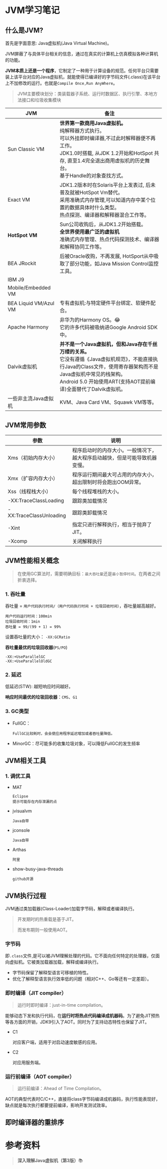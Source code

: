 # JVM学习笔记

## 什么是JVM?

首先是字面意思: Java虚拟机(Java Virtual Machine)。

JVM屏蔽了与具体平台相关的信息，通过在真实的计算机上仿真模拟各种计算机的功能。

**JVM本质上还是一个程序**，它制定了一种用于计算设备的规范。任何平台只需要装上该平台对应的Java虚拟机，就能使得已编译好的字节码文件(.class)在该平台上不加修改的运行。也就是``Compile Once,Run AnyWhere``。

> JVM主要模块划分：类装载器子系统、运行时数据区、执行引擎、本地方法接口和垃圾收集模块



| JVM                   | 备注                                                         |
| --------------------- | ------------------------------------------------------------ |
| Sun Classic VM        | **世界第一款商用Java虚拟机。**<br />纯解释器方式执行。<br />可以外挂即时编译器,不过此时解释器便不再工作。<br />JDK1.0时搭载, 从JDK 1.2开始和HotSpot 共存, 直至1.4完全退出商用虚拟机的历史舞台。<br />基于Handle的对象查找方式。 |
| Exact VM              | JDK1.2版本时在Solaris平台上发表过, 后未普及就被HotSpot Vm替代。<br />采用准确式内存管理,可以知道内存中某个位置的数据具体时什么类型。<br />热点探测、编译器和解释器混合工作等。 |
| **HotSpot VM**        | Sun公司收购后，从JDK1.2开始搭载。<br />**全世界使用最广泛的虚拟机**<br />准确式内存管理、热点代码探测技术、编译器和解释协同工作等。 |
| BEA JRockit           | 后被Oracle收购，不再发展, HotSport从中吸取了部分功能，如Java Mission Control监控工具。 |
| IBM J9                |                                                              |
| Mobile/Embedded VM    |                                                              |
| BEA Liquid VM/Azul VM | 专有虚拟机:与特定硬件平台绑定、软硬件配合。                  |
| Apache Harmony        | 非华为的Harmony OS。😂<br />它的许多代码被吸纳进Google Android SDK中。 |
| Dalvik虚拟机          | **并不是一个Java虚拟机，但和Java存在千丝万缕的关系。**<br />它没有遵循《Java虚拟机规范》，不能直接执行Java的Class文件，使用寄存器架构而不是Java虚拟机中常见的栈架构。<br />Android 5.0 开始使用ART(支持AOT提前编译)全面替代了Dalvik虚拟机。 |
| 一些非主流Java虚拟机  | KVM、Java Card VM、Squawk VM等等。                           |

## JVM常用参数

| 参数                    | 说明                                                         |
| ----------------------- | ------------------------------------------------------------ |
| Xms（初始内存大小）     | 程序启动时的内存大小。一般情况下，越大程序启动越快，但是可能导致机器变慢。 |
| Xmx（扩容内存大小）     | 程序运行期间最大可占用的内存大小，超出限制时将会跑出OOM异常。 |
| Xss（线程栈大小）       | 每个线程堆栈的大小。                                         |
| -XX:TraceClassLoading   | 跟踪类加载情况                                               |
| -XX:TraceClassUnloading | 跟踪类卸载情况                                               |
| -Xint                   | 指定只进行解释执行，相当于抛弃了JIT。                        |
| -Xcomp                  | 关闭解释执行                                                 |



## JVM性能相关概念

> 在使用GC算法时，需要明确目标：``最大吞吐量``还是``最小暂停时间``。在两者之间折衷选择。

### 1. 吞吐量

吞吐量 = ``用户代码执行时间/（用户代码执行时间 + 垃圾回收时间）``，吞吐量越高越好。

```
用户代码运行时间：100min
垃圾回收时间：1min
吞吐量 = 99/(99 + 1) = 99%
```

设置吞吐量的大小： ``-XX:GCRatio``

**吞吐量最优的垃圾回收器**(``PS/PO``)

```
-XX:+UseParallelGC
-XX:+UseParallelOldGC
```

### 2. 延迟

低延迟(STW): 越短响应时间越好。

**响应时间最优的垃圾回收器**：``CMS``、``G1``

### 3. GC类型

- FullGC：

  ```
  FullGC比较耗时，会会使应用程序延迟增加或者吞吐量降低。
  ```

- MinorGC：尽可能多的收集垃圾对象，可以降低FullGC的发生频率

## JVM相关工具

### 1. 调优工具

- MAT

  ```
  Eclipse
  提示可能存在内存泄漏的点
  ```

- jvisualvm

  ```
  Java自带
  ```

- jconsole

  ```
  Java自带
  ```

- Arthas

  ```
  阿里
  ```

- show-busy-java-threads

  ```
  github开源
  ```



## JVM执行过程

JVM通过类加载器(Class-Loader)加载字节码，解释或者编译执行。

> 开发期时的热重载是基于JIT。
>
> 而发布期则一般使用AOT。

### 字节码

即`.class`文件,是可以被JVM理解处理的代码。它不面向任何特定的处理器，仅面向虚拟机。它被类加载器加载，解释或编译执行。

* 字节码保留了解释型语言可移植的特性。
* 优化了解释型语言执行效率低的问题（相对C++、Go等还有一定差距）。

### 即时编译（JIT compiler）

> 运行时即时编译：just-in-time compilation。

能够动态下发和执行代码，在**运行时将热点代码编译成机器码**。为了避免JIT预热等各方面的开销，JDK9引入了AOT。同时为了支持动态特性也保留了JIT。

- C1

  对应客户端，适用于对启动速度敏感的应用。

- C2

  对应用服务端。

### 运行前编译（AOT compiler）

> 运行前编译：Ahead of Time Compilation。

AOT的典型代表时C/C++，直接将class字节码编译成机器码，执行性能表现好，缺点就是每次执行都要提前编译，影响开发测试效率。





## 即时编译器的重排序

# 参考资料

> **深入理解Java虚拟机（第3版）**📚